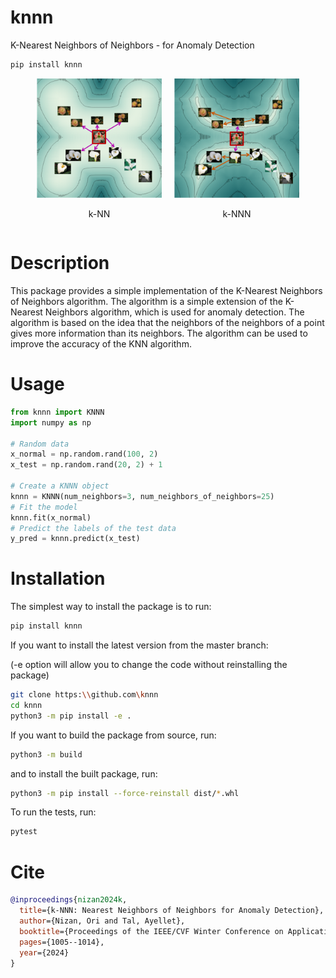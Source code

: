 # knnn
K-Nearest Neighbors of Neighbors - for Anomaly Detection 
```bash 
pip install knnn
```
<div style="display: flex; justify-content: center; align-items: center; gap: 20px;">

  <div style="text-align: center;">
    <img src="knn_teaser.png" alt="k-NN" title="k-NN" width="200">
    <p>k-NN</p>
  </div>

  <div style="text-align: center;">
    <img src="knnn_teaser.png" alt="k-NNN" title="k-NNN" width="200">
    <p>k-NNN</p>
  </div>

</div>

# Description
This package provides a simple implementation of the K-Nearest Neighbors of Neighbors algorithm. The algorithm is a simple extension of the K-Nearest Neighbors algorithm, which is used for anomaly detection. The algorithm is based on the idea that the neighbors of the neighbors of a point gives more information than its neighbors. The algorithm can be used to improve the accuracy of the KNN algorithm.


# Usage
``` python
from knnn import KNNN
import numpy as np

# Random data
x_normal = np.random.rand(100, 2)
x_test = np.random.rand(20, 2) + 1

# Create a KNNN object
knnn = KNNN(num_neighbors=3, num_neighbors_of_neighbors=25)
# Fit the model
knnn.fit(x_normal)
# Predict the labels of the test data
y_pred = knnn.predict(x_test)

```


# Installation
The simplest way to install the package is to run:
```bash 
pip install knnn
```
If you want to install the latest version from the master branch: 

(-e option will allow you to change the code without reinstalling the package)
```bash
git clone https:\\github.com\knnn
cd knnn
python3 -m pip install -e . 
```
If you want to build the package from source, run:
```bash
python3 -m build
``` 
and to install the built package, run:
```bash
python3 -m pip install --force-reinstall dist/*.whl
```
To run the tests, run:
```bash
pytest
```

# Cite
```bib
@inproceedings{nizan2024k,
  title={k-NNN: Nearest Neighbors of Neighbors for Anomaly Detection},
  author={Nizan, Ori and Tal, Ayellet},
  booktitle={Proceedings of the IEEE/CVF Winter Conference on Applications of Computer Vision},
  pages={1005--1014},
  year={2024}
}
```

